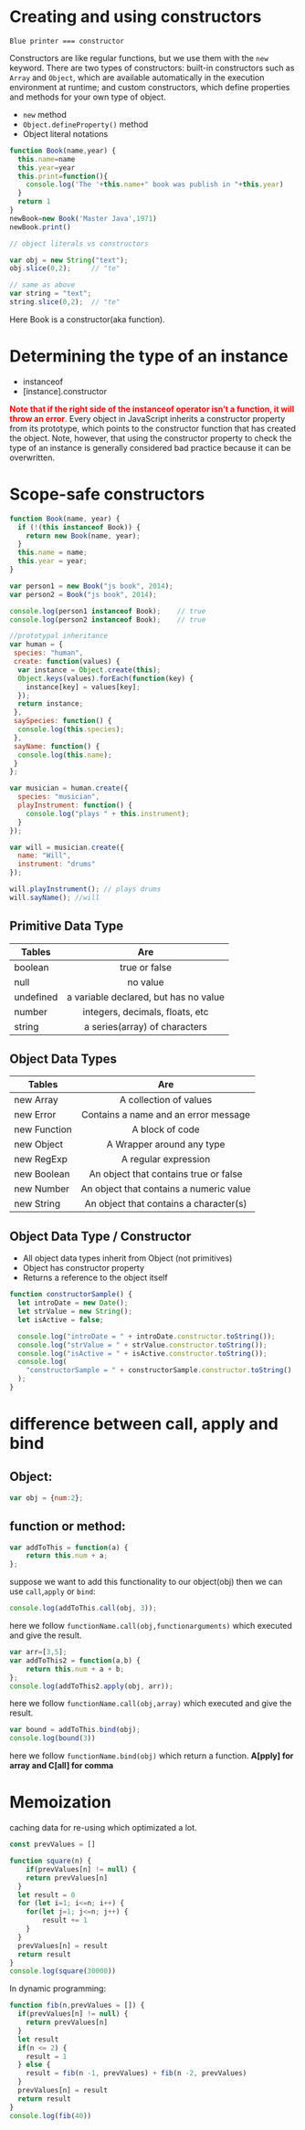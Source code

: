 # Creating and using constructors
`Blue printer === constructor`

Constructors are like regular functions, but we use them with the `new` keyword. There are two types of constructors: built-in constructors such as `Array` and `Object`, which are available automatically in the execution environment at runtime; and custom constructors, which define properties and methods for your own type of object.
- `new` method
- `Object.defineProperty()` method
- Object literal notations

```js
function Book(name,year) {
  this.name=name
  this.year=year
  this.print=function(){
    console.log('The '+this.name+" book was publish in "+this.year)
  }
  return 1
} 
newBook=new Book('Master Java',1971)
newBook.print()

// object literals vs constructors

var obj = new String("text");
obj.slice(0,2);     // "te"

// same as above
var string = "text";
string.slice(0,2);  // "te"


```
Here Book is a constructor(aka function). 
# Determining the type of an instance
- instanceof
- [instance].constructor

<span style="color: red;">**Note that if the right side of the instanceof operator isn’t a function, it will throw an error**.</span> Every object in JavaScript inherits a constructor property from its prototype, which points to the constructor function that has created the object. Note, however, that using the constructor property to check the type of an instance is generally considered bad practice because it can be overwritten.

# Scope-safe constructors
```js
function Book(name, year) { 
  if (!(this instanceof Book)) { 
    return new Book(name, year);
  }
  this.name = name;
  this.year = year;
}

var person1 = new Book("js book", 2014);
var person2 = Book("js book", 2014);

console.log(person1 instanceof Book);    // true
console.log(person2 instanceof Book);    // true
```



```js
//prototypal inheritance
var human = {
 species: "human",
 create: function(values) {
  var instance = Object.create(this);
  Object.keys(values).forEach(function(key) {
    instance[key] = values[key];
  });
  return instance;
 },
 saySpecies: function() {
  console.log(this.species);
 },
 sayName: function() {
  console.log(this.name);
 }
};

var musician = human.create({
  species: "musician",
  playInstrument: function() {
    console.log("plays " + this.instrument);
  }
});

var will = musician.create({
  name: "Will",
  instrument: "drums"
});

will.playInstrument(); // plays drums
will.sayName(); //will
```

## Primitive Data Type

| Tables    |                  Are                  |
| --------- | :-----------------------------------: |
| boolean   |             true or false             |
| null      |               no value                |
| undefined | a variable declared, but has no value |
| number    |    integers, decimals, floats, etc    |
| string    |     a series(array) of characters     |

## Object Data Types

| Tables       |                   Are                   |
| ------------ | :-------------------------------------: |
| new Array    |         A collection of values          |
| new Error    |  Contains a name and an error message   |
| new Function |             A block of code             |
| new Object   |        A Wrapper around any type        |
| new RegExp   |          A regular expression           |
| new Boolean  |  An object that contains true or false  |
| new Number   | An object that contains a numeric value |
| new String   | An object that contains a character(s)  |

## Object Data Type / Constructor

- All object data types inherit from Object (not primitives)
- Object has constructor property
- Returns a reference to the object itself

```js
function constructorSample() {
  let introDate = new Date();
  let strValue = new String();
  let isActive = false;

  console.log("introDate = " + introDate.constructor.toString());
  console.log("strValue = " + strValue.constructor.toString());
  console.log("isActive = " + isActive.constructor.toString());
  console.log(
    "constructorSample = " + constructorSample.constructor.toString()
  );
}
```



# difference between call, apply and bind
## Object: 
```js
var obj = {num:2};
```
## function or method:
```js
var addToThis = function(a) {
	return this.num + a;
};
```
suppose we want to add this functionality to our object(obj) then we can use `call`,`apply` or `bind`:
```js
console.log(addToThis.call(obj, 3));
```
here we follow `functionName.call(obj,functionarguments)` which executed and give the result.
```js
var arr=[3,5];
var addToThis2 = function(a,b) {
	return this.num + a + b;
};
console.log(addToThis2.apply(obj, arr)); 
```
here we follow `functionName.call(obj,array)` which executed and give the result.
```js
var bound = addToThis.bind(obj);
console.log(bound(3))
```
here we follow `functionName.bind(obj)` which return a function. **A[pply] for array and C[all] for comma**

# Memoization 
caching data for re-using which optimizated a lot. 
```js
const prevValues = []

function square(n) {
	if(prevValues[n] != null) {
  	return prevValues[n]
  }
  let result = 0
  for (let i=1; i<=n; i++) {
  	for(let j=1; j<=n; j++) {
    	result += 1
    }
  }
  prevValues[n] = result
  return result
}
console.log(square(30000))
```
In dynamic programming:
```js
function fib(n,prevValues = []) {
  if(prevValues[n] != null) {
  	return prevValues[n]
  }
  let result
  if(n <= 2) {
  	result = 1
  } else {
  	result = fib(n -1, prevValues) + fib(n -2, prevValues)
  }
  prevValues[n] = result
  return result
}
console.log(fib(40))
```
